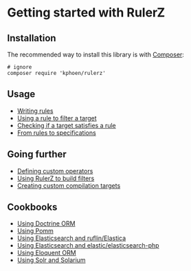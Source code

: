 Getting started with RulerZ
===========================

## Installation

The recommended way to install this library is with [Composer](http://getcomposer.org/):

```
# ignore
composer require 'kphoen/rulerz'
```

## Usage

 * [Writing rules](writing_rules.md)
 * [Using a rule to filter a target](filter.md)
 * [Checking if a target satisfies a rule](satisfies.md)
 * [From rules to specifications](specifications.md)

## Going further

 * [Defining custom operators](custom_operators.md)
 * [Using RulerZ to build filters](build_filters.md)
 * [Creating custom compilation targets](custom_compilation_targets.md)

## Cookbooks

 * [Using Doctrine ORM](cookbooks/doctrine_orm.md)
 * [Using Pomm](cookbooks/pomm.md)
 * [Using Elasticsearch and ruflin/Elastica](cookbooks/ruflin_elastica.md)
 * [Using Elasticsearch and elastic/elasticsearch-php](cookbooks/elastic_elasticsearch_php.md)
 * [Using Eloquent ORM](cookbooks/eloquent_orm.md)
 * [Using Solr and Solarium](cookbooks/solarium.md)
